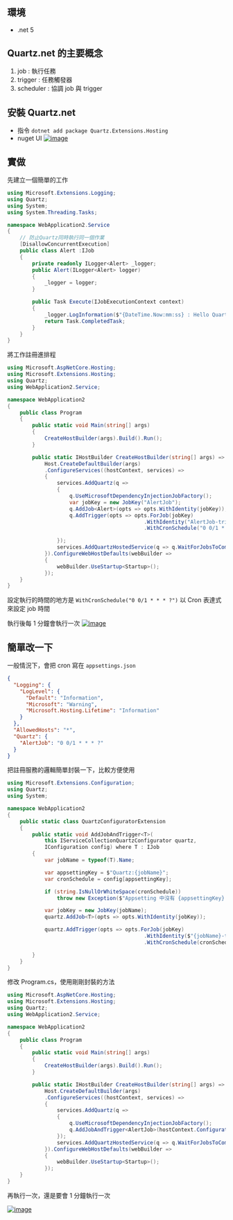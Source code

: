 #

## 環境

- .net 5

## Quartz.net 的主要概念

1. job : 執行任務
2. trigger : 任務觸發器
3. scheduler : 協調 job 與 trigger

## 安裝 Quartz.net

- 指令 `dotnet add package Quartz.Extensions.Hosting`
- nuget UI
  [![image](https://user-images.githubusercontent.com/37999690/131617491-ae2c09f2-3ea8-4c3a-9318-8e62fafa6d64.png "image")](https://user-images.githubusercontent.com/37999690/131617491-ae2c09f2-3ea8-4c3a-9318-8e62fafa6d64.png)

## 實做

先建立一個簡單的工作

```csharp
using Microsoft.Extensions.Logging;
using Quartz;
using System;
using System.Threading.Tasks;

namespace WebApplication2.Service
{
    // 防止Quartz同時執行同一個作業
    [DisallowConcurrentExecution]
    public class Alert :IJob
    {
        private readonly ILogger<Alert> _logger;
        public Alert(ILogger<Alert> logger)
        {
            _logger = logger;
        }

        public Task Execute(IJobExecutionContext context)
        {
            _logger.LogInformation($"{DateTime.Now:mm:ss} : Hello Quartz !");
            return Task.CompletedTask;
        }
    }
}

```

將工作註冊進排程

```csharp
using Microsoft.AspNetCore.Hosting;
using Microsoft.Extensions.Hosting;
using Quartz;
using WebApplication2.Service;

namespace WebApplication2
{
    public class Program
    {
        public static void Main(string[] args)
        {
            CreateHostBuilder(args).Build().Run();
        }

        public static IHostBuilder CreateHostBuilder(string[] args) =>
            Host.CreateDefaultBuilder(args)
            .ConfigureServices((hostContext, services) =>
            {
                services.AddQuartz(q =>
                {
                    q.UseMicrosoftDependencyInjectionJobFactory();
                    var jobKey = new JobKey("AlertJob");
                    q.AddJob<Alert>(opts => opts.WithIdentity(jobKey));
                    q.AddTrigger(opts => opts.ForJob(jobKey)
                                            .WithIdentity("AlertJob-trigger")
                                            .WithCronSchedule("0 0/1 * * * ?"));

                });
                services.AddQuartzHostedService(q => q.WaitForJobsToComplete = true);
            }).ConfigureWebHostDefaults(webBuilder =>
            {
                webBuilder.UseStartup<Startup>();
            });
    }
}

```

設定執行的時間的地方是 `WithCronSchedule("0 0/1 * * * ?")` 以 Cron 表達式來設定 job 時間

執行後每 1 分鐘會執行一次
[![image](https://user-images.githubusercontent.com/37999690/131632834-696b8722-b901-4530-b9d9-2a4dfdc018a6.png "image")](https://user-images.githubusercontent.com/37999690/131632834-696b8722-b901-4530-b9d9-2a4dfdc018a6.png)

## 簡單改一下

一般情況下，會把 cron 寫在 `appsettings.json`

```json
{
  "Logging": {
    "LogLevel": {
      "Default": "Information",
      "Microsoft": "Warning",
      "Microsoft.Hosting.Lifetime": "Information"
    }
  },
  "AllowedHosts": "*",
  "Quartz": {
    "AlertJob": "0 0/1 * * * ?"
  }
}
```

把註冊服務的邏輯簡單封裝一下，比較方便使用

```csharp
using Microsoft.Extensions.Configuration;
using Quartz;
using System;

namespace WebApplication2
{
    public static class QuartzConfiguratorExtension
    {
        public static void AddJobAndTrigger<T>(
            this IServiceCollectionQuartzConfigurator quartz,
            IConfiguration config) where T : IJob
        {
            var jobName = typeof(T).Name;

            var appsettingKey = $"Quartz:{jobName}";
            var cronSchedule = config[appsettingKey];

            if (string.IsNullOrWhiteSpace(cronSchedule))
                throw new Exception($"Appsetting 中沒有 {appsettingKey} 的 cron 設定 ");

            var jobKey = new JobKey(jobName);
            quartz.AddJob<T>(opts => opts.WithIdentity(jobKey));

            quartz.AddTrigger(opts => opts.ForJob(jobKey)
                                            .WithIdentity($"{jobName}-trigger")
                                            .WithCronSchedule(cronSchedule));

        }
    }
}

```

修改 Program.cs，使用剛剛封裝的方法

```csharp
using Microsoft.AspNetCore.Hosting;
using Microsoft.Extensions.Hosting;
using Quartz;
using WebApplication2.Service;

namespace WebApplication2
{
    public class Program
    {
        public static void Main(string[] args)
        {
            CreateHostBuilder(args).Build().Run();
        }

        public static IHostBuilder CreateHostBuilder(string[] args) =>
            Host.CreateDefaultBuilder(args)
            .ConfigureServices((hostContext, services) =>
            {
                services.AddQuartz(q =>
                {
                    q.UseMicrosoftDependencyInjectionJobFactory();
                    q.AddJobAndTrigger<AlertJob>(hostContext.Configuration);
                });
                services.AddQuartzHostedService(q => q.WaitForJobsToComplete = true);
            }).ConfigureWebHostDefaults(webBuilder =>
            {
                webBuilder.UseStartup<Startup>();
            });
    }
}

```

再執行一次，還是要會 1 分鐘執行一次

[![image](https://user-images.githubusercontent.com/37999690/131639531-bde98c7e-384a-4182-bcf8-dd55a76989bc.png "image")](https://user-images.githubusercontent.com/37999690/131639531-bde98c7e-384a-4182-bcf8-dd55a76989bc.png)
